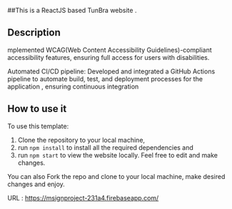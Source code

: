 ##This is a ReactJS based TunBra  website . 

## Description

mplemented WCAG(Web Content Accessibility Guidelines)-compliant accessibility features, ensuring full access for
users with disabilities.


Automated CI/CD pipeline: Developed and integrated a GitHub Actions pipeline to automate build, test, and
deployment processes for the application , ensuring continuous integration





## How to use it

To use this template:
1. Clone the repository to your local machine, 
2. run `npm install` to install all the required dependencies and
3. run `npm start` to view the website locally.
Feel free to edit and make changes. 

You can also Fork the repo and clone to your local machine, make desired changes and enjoy.


URL : https://msignproject-231a4.firebaseapp.com/
